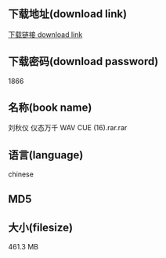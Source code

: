 ## 下载地址(download link)
[下载链接 download link](https://voluble-croquembouche-d321dc.netlify.app/?s=%E5%88%98%E7%A7%8B%E4%BB%AA+%E4%BB%AA%E6%80%81%E4%B8%87%E5%8D%83+WAV+CUE++%2816%29.rar)

## 下载密码(download password)
1866

## 名称(book name)
刘秋仪 仪态万千 WAV CUE  (16).rar.rar

## 语言(language)
chinese

## MD5


## 大小(filesize)
461.3 MB
